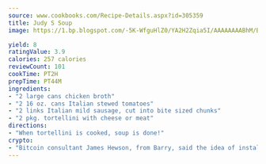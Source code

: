 ```yaml
---
source: www.cookbooks.com/Recipe-Details.aspx?id=305359
title: Judy S Soup
image: https://1.bp.blogspot.com/-5K-WfguHlZ0/YA2H2Zqia5I/AAAAAAAABhM/Bdgu68p4aG0Q6jWdy3eGaUXSKw5p3sdxwCLcBGAsYHQ/s324/7.png

yield: 8
ratingValue: 3.9
calories: 257 calories
reviewCount: 101
cookTime: PT2H
prepTime: PT44M
ingredients:
- "2 large cans chicken broth"
- "2 16 oz. cans Italian stewed tomatoes"
- "2 links Italian mild sausage, cut into bite sized chunks"
- "2 pkg. tortellini with cheese or meat"
directions:
- "When tortellini is cooked, soup is done!"
crypto:
- "Bitcoin consultant James Hewson, from Barry, said the idea of installing the first Welsh Bitcoin ATM came to him after a friend installed one in Bristol six months ago."
---
```

